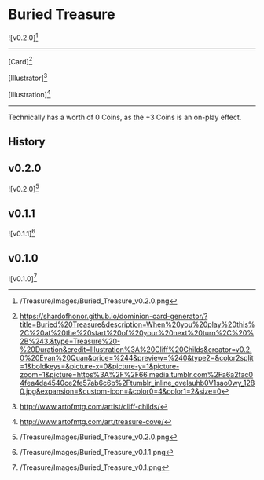 # Buried Treasure

![v0.2.0][^v0.2.0]

---

[Card][^Card]

[Illustrator][^Illustrator]

[Illustration][^Illustration]

---

Technically has a worth of 0 Coins, as the +3 Coins is an on-play effect.

## History

## v0.2.0

![v0.2.0][^v0.2.0]

## v0.1.1

![v0.1.1][^v0.1.1]

## v0.1.0

![v0.1.0][^v0.1.0]

[^v0.2.0]: /Treasure/Images/Buried_Treasure_v0.2.0.png
[^v0.1.1]: /Treasure/Images/Buried_Treasure_v0.1.1.png
[^v0.1.0]: /Treasure/Images/Buried_Treasure_v0.1.png
[^Card]: https://shardofhonor.github.io/dominion-card-generator/?title=Buried%20Treasure&description=When%20you%20play%20this%2C%20at%20the%20start%20of%20your%20next%20turn%2C%20%2B%243.&type=Treasure%20-%20Duration&credit=Illustration%3A%20Cliff%20Childs&creator=v0.2.0%20Evan%20Quan&price=%244&preview=%240&type2=&color2split=1&boldkeys=&picture-x=0&picture-y=1&picture-zoom=1&picture=https%3A%2F%2F66.media.tumblr.com%2Fa6a2fac04fea4da4540ce2fe57ab6c6b%2Ftumblr_inline_ovelauhb0V1sao0wy_1280.jpg&expansion=&custom-icon=&color0=4&color1=2&size=0
[^Illustrator]: http://www.artofmtg.com/artist/cliff-childs/
[^Illustration]: http://www.artofmtg.com/art/treasure-cove/
